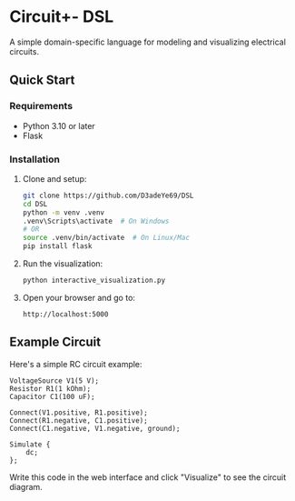 # Circuit+- DSL

A simple domain-specific language for modeling and visualizing electrical circuits.

## Quick Start

### Requirements
- Python 3.10 or later
- Flask

### Installation

1. Clone and setup:
   ```sh
   git clone https://github.com/D3adeYe69/DSL
   cd DSL
   python -m venv .venv
   .venv\Scripts\activate  # On Windows
   # OR
   source .venv/bin/activate  # On Linux/Mac
   pip install flask
   ```

2. Run the visualization:
   ```sh
   python interactive_visualization.py
   ```

3. Open your browser and go to:
   ```
   http://localhost:5000
   ```

## Example Circuit

Here's a simple RC circuit example:
```
VoltageSource V1(5 V);
Resistor R1(1 kOhm);
Capacitor C1(100 uF);

Connect(V1.positive, R1.positive);
Connect(R1.negative, C1.positive);
Connect(C1.negative, V1.negative, ground);

Simulate {
    dc;
};
```

Write this code in the web interface and click "Visualize" to see the circuit diagram.



